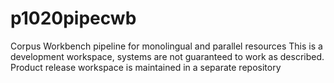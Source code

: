 # p1020pipecwb
Corpus Workbench pipeline for monolingual and parallel resources
This is a development workspace, systems are not guaranteed to work as described.
Product release workspace is maintained in a separate repository